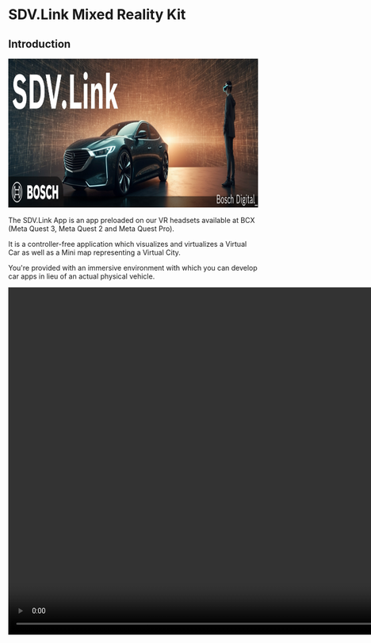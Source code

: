 # SDV.Link Mixed Reality Kit



## Introduction



<img src="img/sdvlink-cover1.png" width="auto" height="300" />

The SDV.Link App is an app preloaded on our VR headsets available at BCX (Meta Quest 3, Meta Quest 2 and Meta Quest Pro).

It is a controller-free application which visualizes and virtualizes a Virtual Car as well as a Mini map representing a Virtual City.

You're provided with an immersive environment with which you can develop car apps in lieu of an actual physical vehicle.

<video src="img/sdvlink-video1.mp4" height="700" />

## What does it do and how does it work?

With SDV.Link, you are able to write applications based on Covesa and VSS signals. Applications emitting supported signals (listed below) can manipulate and visualize both the Virtual Car and how it works around the Virtual City.

Interacting with the Virtual Car (e.g. opening doors, toggling switches, collisions to builidngs etc) also emits VSS signals so that your applications can react to these signals and write your use-cases.

XXX IMAGE OF CAR AND CITY XXX

## Is that all? What else is provided? What can i do with these?

So here is what is provided for you in order to take advantage of the SDV.Link app.

XXX IMAGE: ARCHITECTURE DIAGRAM XXX

**The SDV.Link App**
The Mixed Reality application which runs on our headsets available at BCX.

<img src="img/sdvlink-screen1.jpg" width="auto" height="900" />



**SDV.Link Companion App**
This is a python-based app which acts as a keyboard car controller. For one, It allows you to use WSAD keys for example for driving around (i..e emitting signals which tasks the car to move forward, back, etc). This is best paired with the SDV.Link VR App when used in City Mode. This will allow you to control the Mini City car and drive around the city. In turn, whatever events occuring within the city is also reported back (for example a car crash emits the IsBrokenDown signal). FUN!!|

XXX IMAGE CAR CONTROL XXX

**Fetch.AI Cloud and Local Agent**
This is a pair of agents (One running on Fetch.AI and its DeltaV service) and the other is an agent which runs close to your broker (More about the broker later below). With such a setup you can have agents running on the cloud be able to communicate to your local setup. For example via DeltaV, you can use the LLM Chat service to send VSS commands to your vehicle. Not happy with that? Extend the code to put some fancy features in between!

XXX IMAGE DELTAV SCREENSHOT XXX

**Smart Contracts**
There are some points in the Virtual City where it emits signals in order to perform payments. Maybe you can write a payment Smart Contract? Or maybe tap on the various other signals instead? (e.g. if the car breaks down, make a payment to a towing company and send for help!)

XXX IMAGE VIRTUAL CITY PAYMENT RESPONSE VIZ XXX

**The SDV Technology Stack**
This is a sizeable amount of frameworks and tools for you to write your applications such as Velocitas, Kuksa, Kuksa SDKs

**Any Covesa-compatible Hardware**

We provide, for example an actuating Smart Seat. The seat provides a Seat Service which you can develop apps against. Our Virtual car also has seats which are moveable, so you can have the seat move in the real and virtual at the same time. Imagine the next cool Passenger Welcome Use-case?

We recommend reading up on Covesa. The VSS signals we support (meaning which you can subscribe and set values to), are listed below: 

XXX TODO LINK TO VSS TABLE XXX


## Getting up and running

Before you run the SDV.Link XR App, its useful to ensure you've your development environment setup.

Depending on what you want or need you might want to refer to our other documentation pages (e.g. Velocitas) to setup your environment. Minimally, you would need to run the Kuksa Databroker, which is conveniently available as a Docker Container as well as Python.

Kuksa has also non-python SDKs available. If that's your poison, knock yourself out!

XXX LINKS XXX

## Running a compatible stack or server (e.g. Kuksa DataBroker)

The simplest way? Install docker and run the following command.

docker pull ghcr.io/eclipse/kuksa.val/databroker:0.4.1

Then run the container, exposing and mapping to port 55555

You can also deploy the container to any cloud Docker services (e.g. Azure Container Instances).

If you're running one of our prebuilt setups  (e.g via Eclipse Leda, etc), you are already running a Kuksa Databroker. You can reuse this.

## Install and Test the Kuksa Client

Now that you've your DataBroker up and running, how do you know its working?
We will install the Kuksa Client, connect it to our broker and run some simple commands.

The Kuksa Client https://pypi.org/project/kuksa-client/ can be installed via pip

pip install kuksa-client

After installing, and you have your databroker running on your localhost on port 55555, you can simply run:

> kuksa-client

If your broker lies elsewhere, you will have to specify the URI to it, for example:

> kuksa-client grpc://ip-address-or-host:55555

If all goes well, you should see a message that your kuksa client has connected.

The Kuksa Client is your best friend for debugging, sending commands and to subscribe to incoming signals.

Some useful commands you can use with Kuksa Client

> Set Value
>
> Get Values
>
> Subscribe to Values



### Grab your VR and Set up the Guardian/Boundary

Now that you've your broker up, let's get on with the fun stuff!

Find a VR headset at BCX and put it on!

To get the best comfort, you might need to adjust the Inter-pupiliary Distance (IPD) so as to get the best comfort for your eyes.

Next, you will need to specify a Guardian. A Guardian is basically a virtual area which you can specify so that the XR app can show the virtual environment in and by which you can walk around. It also ensures that you're within this area and that you don't walk out of it for safety reasons.

Take a look here or find one of our Hack Coaches if you need an assist.

https://www.meta.com/en-gb/help/quest/articles/in-vr-experiences/oculus-features/boundary/

XXX NOTE: ALWSYS BE CAREFUL AND AWARE OF YOUR SURROUNDINGS. It would be great if you have a buddy who is also watching over you XXX

## Run the SDV.Link App

When you're golden with the Guardian/Boundary, it's time to launch the app.

Since the app supports 100% hand-tracked controls, you don't need the Meta Quest controllers. So you can put that away.

#### The Oculus Menu ####

A useful function to take note of is the ubiquitous Oculus Menu. Its a menu which has some basic functions which could be useful.

See https://www.youtube.com/watch?v=a0cfmOyLeo4

Two of the features which are useful are the one to re-center youself (in case the environment ever is in a weird state) and the recording feature which would be great if you want to record your pitches (....or just for fun and giggles.). Approach our Hack Coaches if you need to retrieve the images and videos recorded from our devices.

As soon as you're ready, find the SDV.Link app icon and tap to launch.

After a while, you should find that the mixed reality environent loads up and you should see the Virtual Car, Virtual Tablet and Virtual Dashboard and Debug Consoles.

## Getting around the app

#### Moving around and interacting

In order to get around, simply walk around the scene. The space you're allowed to walk around would be based on how large the boundary or guardian you've set up.

if you find that you're walking into interesting areas of the XR scene and they disappear (you should see a virtual wall before that happens), you would need to define a larger boundary.

XXX VIDEO GUARDIAN WALL XXXX

Various objects can be directly interacted with. (For example the Virtual Tablet, Logos, the car doors and trunks). At this point, you should be able to see a "ghost" virtual hand overlaid on your own. You can just reach out and grab or use your finger to press/tap on elements of the scene.

#### The Virtual Console

The Virtual Console is located on the left and shows every pertinent messages during the running of the app. You can see any VSS signals coming in or going out, error messages or notifications.

<img src="img/sdvlink-screen6.jpg" width="auto" height="900" />

#### The Virtual Tablet

The Virtual tablet is a very useful and important tool. Its the interface to working with some of the feature of the scene.
One of the most important is to connect/initiate a connection to the data broker.

The same Virtual Tablet interface can also be found within the Virtual Car's HMI dashboard.

##### Configuring and Connecting to your broker

<img src="img/image-20240222183946936.png" width="auto" height="700" />

Tap on Configure DataBroker and then tap on the hostname field. You should see a virtual keyboard pop up.

Fill in with your databroker host and port (typically 55555) and then hit save and then connect.

In case you do not have a databroker up yet, you can click on the Test Demo Databroker button to try out the app with our test cloud databroker.

Be warned though, the test databroker is not designed for multiuser use. So if multiple users use the broker at the same time, its inevitable that weird stuff will happen :)

If you successfully connect to the databroker, you should see the Debug Console showing success

XXX IMAGE DEVELOPER CONSOLE XXXX

##### Move Scene

If when SDV.Link starts up, perhaps the scene is not in the right place. You can use the Move Scene arrows to fine tune where you'd like the scene to be

XXX IMAGE MOVE SCENE XXX

##### Toggle City/Car

The Virtual Car is not the only feature of SDV.Link. The Toggle City/Car Mode button allows you to switch between the Virtual Car and a Mini City which contains a miniaturized version of the Virtual Car which you can use to control, drive around etc

<img src="img/sdvlink-screen3.jpg" width="auto" height="900" />

##### Weather Conditions

This feature allows you to simulate the weather conditions switching between the various weather conditions.

SDV.Link periodically emits the following values which is influenced by the Weather Conditions Set

>TODO Weather Signals

##### Clear Debug Console

Pretty much what it says. Clears the Virtual Debug Console.

#### The Virtual Car

The Virtual car is a lifesized virtual vehicle you can work with. It is aware of various VSS signals.

For example, an incoming XXX TODO DOOR OPEN XXX signal with a value of True would trigger the door to be open.

However, if the door of the vehicle is closed and you open the door in the XR space, it emits the same signal as True to your applications.

##### Features of the Virtual Cars

Doors

Hood

Trunk

Fuel Port

Steering Wheel

Engine Start/Stop

NOTE: SDV.Link provides SOME level of logic for functionalities (e.g. when you open the door, it emits the signal) but the behaviour of the car should largely come from applications and services. (i.e. your apps)

#### The Virtual City

The Virtual City is a mini virtual city which contains features such as  a miniaturized version of the Virtual Car.

Given the right signals, you can steer the mini car across the city.

![img](https://raw.githubusercontent.com/Bosch-ConnectedExperience-2024/SDV_GettingStarted/main/img/sdvlink-screen3.jpg?token=GHSAT0AAAAAACMLLRNXC4GUOB2DRR75HUHYZO4MAOQ)

As the car moves, a down-scaled version of GPS of the mini city is also emitted periodically for use-cases related to positioning.

> TODO: Signal emitted



# Writing SDV Apps

### Writing Kuksa/Velocitas etc apps

You can find a reference to the Kuksa VSS Specs over here if you need a more detailed description of signals
https://covesa.github.io/vehicle_signal_specification/

##### Supported Signals by SDV.Link

| Signal                                                     | Type  | Default Value |
| ---------------------------------------------------------- | ----- | ------------- |
| Vehicle.Speed                                              | float | 0.0           |
| Vehicle.TripMeterReading                                   | float | 0.0           |
| Vehicle.TraveledDistance                                   | float | 0.0           |
| Vehicle.Driver.Identifier.Subject                          |       | "Not Defined" |
| Vehicle.Driver.Identifier.Issuer                           |       | "Not Defined" |
| Vehicle.VehicleIdentification.VIN                          |       | "Not Defined" |
| Vehicle.Exterior.AirTemperature                            |       | 0.0           |
| Vehicle.Exterior.Humidity                                  |       | 0.0           |
| Vehicle.Exterior.LightIntensity                            |       | 0.0           |
| Vehicle.Body.Trunk.Rear.IsOpen                             |       | False         |
| Vehicle.Body.Trunk.Front.IsOpen                            |       | False         |
| Vehicle.Body.Lights.Beam.High.IsOn                         |       | False         |
| Vehicle.Body.Lights.Beam.Low.IsOn                          |       | False         |
| "Vehicle.Body.Lights.DirectionIndicator.Left.IsSignaling   |       | False         |
| Vehicle.Body.Lights.DirectionIndicator.Right.IsSignaling   |       | False         |
| Vehicle.Body.Lights.Brake.IsActive                         |       | False         |
| Vehicle.Body.Lights.Backup.IsOn                            |       | False         |
| Vehicle.Body.Lights.Fog.Front.IsOn                         |       | False         |
| Vehicle.Cabin.Door.Row1.DriverSide.IsOpen                  |       | False         |
| Vehicle.Cabin.Seat.Row1.DriverSide.Position                |       | False         |
| Vehicle.Cabin.Seat.Row1.DriverSide.Tilt                    |       | 0,0           |
| Vehicle.Cabin.Door.Row1.PassengerSide.IsOpen               |       | False         |
| Vehicle.Cabin.Seat.Row1.PassengerSide.Position             |       | 0,0           |
| Vehicle.Cabin.Seat.Row1.PassengerSide.Tilt                 |       | 0,0           |
| Vehicle.Cabin.Seat.Row1.PassengerSide.Tilt                 |       | 0,0           |
| Vehicle.Cabin.Seat.Row1.PassengerSide.Tilt                 |       | 0,0           |
| Vehicle.Cabin.Door.Row2.DriverSide.IsOpen                  |       | 0,0           |
| Vehicle.Cabin.Door.Row2.PassengerSide.IsOpen               |       | False         |
| Vehicle.Powertrain.TractionBattery.Charging.ChargePortFlap |       | "CLOSED"      |
| Vehicle.Powertrain.CombustionEngine.Speed                  |       | 0,0           |
| Vehicle.Powertrain.Transmission.CurrentGear                |       | 126           |
| Vehicle.Powertrain.FuelSystem.RelativeLevel                |       | 0,0           |
| Vehicle.Powertrain.FuelSystem.IsFuelLevelLow               |       | False         |
| Vehicle.Powertrain.CombustionEngine.IsRunning              |       | False         |
| Vehicle.Chassis.SteeringWheel.Angle                        |       | 0,0           |
| Vehicle.IsBrokenDown                                       |       | False         |
| Vehicle.Chassis.Axle.Row1.SteeringAngle                    |       | 0,0           |

## Fetch.AI and DeltaV Integration

XXX LOGO XXX
Fetch.ai is a technology company and platform designed for the AI economy. It offers tools to build, deploy, and monetize AI services. The platform enables the transformation of legacy systems for AI readiness without altering existing APIs and facilitates the discovery of services on an AI Agent network. Fetch.ai also connects multiple integrations to create new services and allows users to access these services through a single prompt.

DeltaV works as **an AI-based chat interface**. DeltaV acts as a front-end interface to the AI Engine, enabling a simple chat interface through which users can enter their requests, which are then translated by the AI Engine into a series of tasks to be performed. https://deltav.agentverse.ai/login

### SDV.Link and Fetch.AI

Provided in the repository XXX TODO REPO LINK XXX is both a remote and cloud agent which allows one to connect SDV.Link from DeltaV to the edge (SDV.Link XR App).

### Configuring and Deploying Fetch.AI Agents
